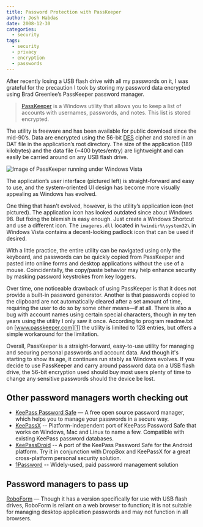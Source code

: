 ```yaml
---
title: Password Protection with PassKeeper
author: Josh Habdas
date: 2008-12-30
categories:
  - security
tags:
  - security
  - privacy
  - encryption
  - passwords
---
```

After recently losing a USB flash drive with all my passwords on it, I was grateful for the precaution I took by storing my password data encrypted using Brad Greenlee’s PassKeeper password manager.

> <a title="PassKeeper" href="http://www.passkeeper.com/">PassKeeper</a> is a Windows utility that allows you to keep a list of accounts with usernames, passwords, and notes. This list is stored encrypted.

The utility is freeware and has been available for public download since the mid-90’s. Data are encrypted using the 56-bit <a title="DES cipher" href="http://en.wikipedia.org/wiki/Data_Encryption_Standard" rel="nofollow">DES</a> cipher and stored in an DAT file in the application’s root directory. The size of the application (189 kilobytes) and the data file (~400 bytes/entry) are lightweight and can easily be carried around on any USB flash drive.

<!--more-->

![Image of PassKeeper running under Windows Vista](//s3.amazonaws.com/images.habdas.org/passkeeper.png)

The application’s user interface (pictured left) is straight-forward and easy to use, and the system-oriented UI design has become more visually appealing as Windows has evolved.

One thing that hasn't evolved, however, is the utility’s application icon (not pictured). The application icon has looked outdated since about Windows 98. But fixing the blemish is easy enough. Just create a Windows Shortcut and use a different icon. The `imageres.dll` located in `%windir%\system32\` in Windows Vista contains a decent-looking padlock icon that can be used if desired.

With a little practice, the entire utility can be navigated using only the keyboard, and passwords can be quickly copied from PassKeeper and pasted into online forms and desktop applications without the use of a mouse. Coincidentally, the copy/paste behavior may help enhance security by masking password keystrokes from key loggers.

Over time, one noticeable drawback of using PassKeeper is that it does not provide a built-in password generator. Another is that passwords copied to the clipboard are not automatically cleared after a set amount of time, requiring the user to do so by some other means—if at all. There is also a bug with account names using certain special characters, though in my ten years using the utility I only saw it once. According to program readme.txt on [www.passkeeper.com][1] the utility is limited to 128 entries, but offers a simple workaround for the limitation.

Overall, PassKeeper is a straight-forward, easy-to-use utility for managing and securing personal passwords and account data. And though it's starting to show its age, it continues run stably as Windows evolves. If you decide to use PassKeeper and carry around password data on a USB flash drive, the 56-bit encryption used should buy most users plenty of time to change any sensitive passwords should the device be lost.

## Other password managers worth checking out

*   <a href="http://keepass.info/">KeePass Password Safe</a> — A free open source password manager, which helps you to manage your passwords in a secure way.
*   [KeePassX][2] -- Platform-independent port of KeePass Password Safe that works on Windows, Mac and Linux to name a few. Compatible with existing KeePass password databases.
*   [KeePassDroid][3] -- A port of the KeePass Password Safe for the Android platform. Try it in conjunction with DropBox and KeePassX for a great cross-platform personal security solution.
*   [1Password][5] -- Widely-used, paid password management solution

## Password managers to pass up

[RoboForm][4] — Though it has a version specifically for use with USB flash drives, RoboForm is reliant on a web browser to function; it is not suitable for managing desktop application passwords and may not function in all browsers.

 [1]: http://www.passkeeper.com
 [2]: http://www.keepassx.org/
 [3]: http://www.keepassdroid.com/
 [4]: http://www.roboform.com/ "RoboForm"
 [5]: https://agilebits.com/onepassword
